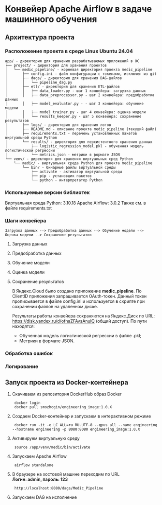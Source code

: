 # Конвейер Apache Airflow в задаче машинного обучения

## Архитектура проекта

### Расположение проекта в среде Linux Ubuntu 24.04

    app/ - директория для хранения разрабатываемых приложений в ОС
    ├── project/ - директория для хранения проектов
    │   └── medic_pipeline/ - корневая директория проекта medic_pipeline
    │       ├── config.ini - файл конфигурации с токенами, исключен из git
    │       ├── dags/ - директория для хранения DAG-файлов
    │       │   └── pipeline_dag.py
    │       ├── etl/ - директория для хранения ETL-файлов
    │       │   ├── data_loader.py - шаг 1 конвейера: загрузка данных
    │       │   ├── data_preprocessor.py - шаг 2 конвейера: предобработка данных
    │       │   ├── model_evaluator.py - - шаг 3 конвейера: обучение модели
    │       │   ├── model_trainer.py - шаг 4 конвейера: оценка модели
    │       │   └── results_keeper.py - шаг 5 конвейера: сохранение результатов
    │       ├── logs/ - директория для хранения логов
    │       ├── README.md - описание проекта medic_pipeline (текущий файл)
    │       ├── requirements.txt - перечень установленных пакетов виртуальной среды Python
    │       └── results/ - директория для персистентного хранения данных
    │           ├── logistic_regression_model.pkl - обученная модель логистической регрессии
    │           └── metrics.json - метрики в формате JSON
    └── venv/ - директория для хранения виртуальных сред Python
        └── medic/ - виртуальная среда Python для проекта medic_pipeline
            └── bin/ - бинарные файлы виртуальной среды
                ├── activate - активатор виртуальной среды
                ├── pip - установщик пакетов
                └── python - интерпретатор Python

### Используемые версии библиотек

Виртуальная среда Python: 3.10.18
Apache Airflow: 3.0.2
Также см. в файле requirements.txt

### Шаги конвейера

    Загрузка данных --> Предобработка данных --> Обучение модели --> Оценка модели --> Сохранение результатов

1. Загрузка данных
2. Предобработка данных
3. Обучение модели
4. Оценка модели
5. Сохранение результатов

   В Яндекс.Cloud было создано приложение **medic_pipeline**. По ClientID приложения запрашивается OAuth-токен. Данный токен прописывается в файле config.ini и используется в скрипте при сохранении файлов на удаленном диске.

   Результаты работы конвейера сохраняются на Яндекс.Диск по URL: https://disk.yandex.ru/d/ofnaZFAvsAnuIQ (общий доступ). По пути находятся:

   - Обученная модель логистической регрессии в файле .pkl;
   - Метрики в формате JSON.

### Обработка ошибок

### Логирование

## Запуск проекта из Docker-контейнера
1. Скачиваем из репозитория DockerHub образ Docker

        docker login
        docker pull smozhogin/engineering_image:1.0.X
3. Создаем Docker-контейнер и запускаем в интерактивном режиме

        docker run -it -e LC_ALL=ru_RU.UTF-8 --gpus all --name engineering --hostname engineering -p 8080:8080 engineering_image:1.0.X
4. Активируем виртуальную среду

        source /app/venv/medic/bin/activate
5. Запускаем Apache Airflow

        airflow standalone
6. В браузере на хостовой машине переходим по URL  
   **Логин: admin, пароль: 123**

        http://localhost:8080/dags/Medic_Pipeline
8. Запускаем DAG на исполнение
